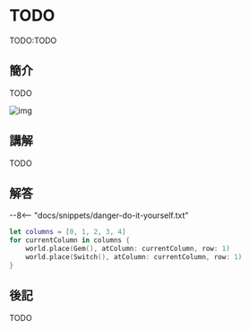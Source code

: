 # TODO

TODO:TODO

## 簡介

TODO

![img](https://imagedelivery.net/cdkaXPuFls5qlrh3GM4hfA/ff0fc349-2ee3-4ad4-7aa5-4df7baf76800/public)

## 講解

TODO

## 解答

--8<-- "docs/snippets/danger-do-it-yourself.txt"

```swift linenums="1"
let columns = [0, 1, 2, 3, 4]
for currentColumn in columns {
    world.place(Gem(), atColumn: currentColumn, row: 1)
    world.place(Switch(), atColumn: currentColumn, row: 1)
}
```

## 後記

TODO
